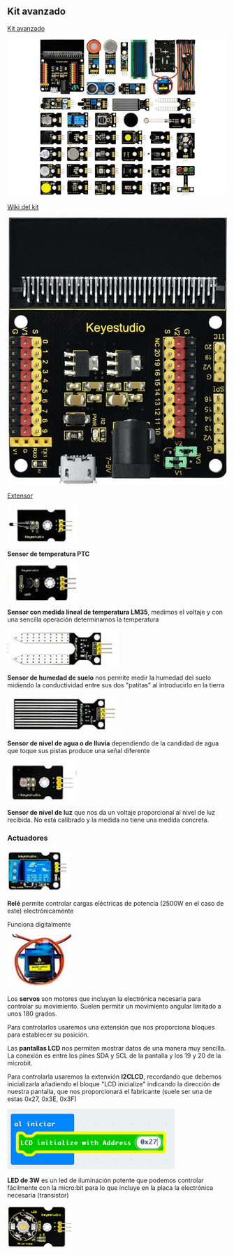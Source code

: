 ## Kit avanzado

[Kit avanzado](https://tienda.bricogeek.com/microbit/1686-starter-kit-sensores-37-en-1-para-microbit.html)

![](./images/starter-kit-sensores-37-en-1-para-microbit.jpeg)

[Wiki del kit](https://wiki.keyestudio.com/KS0361(KS0365)_keyestudio_37_in_1_Starter_Kit_for_BBC_micro:bit)

![](./images/KS0360_1500px.jpeg)

[Extensor](https://tienda.bricogeek.com/microbit/1706-keyestudio-shield-para-sensores-v2-para-microbit.html)

![](./images/Sensor_Temp_PTC.png)

**Sensor de temperatura PTC**

![](./images/Sensor_Temp_Linear_LM35.png)

**Sensor con medida lineal de temperatura LM35**, medimos el voltaje y con una sencilla operación determinamos la temperatura

![](./images/sensor_humedad_suelo.png)

**Sensor de humedad de suelo** nos permite medir la humedad del suelo midiendo la conductividad entre sus dos "patitas" al introducirlo en la tierra


![](./images/sensor_nivel_agua.png)

**Sensor de nivel de agua o de lluvia** dependiendo de la candidad de agua que toque sus pistas produce una señal diferente 

![](./images/sensor_LDR.png)

**Sensor de nivel de luz** que nos da un voltaje proporcional al nivel de luz recibida. No está calibrado y la medida no tiene una medida concreta.


### Actuadores

![](./images/actuador_rele.png)

**Relé** permite controlar cargas eléctricas de potencia (2500W en el caso de este) electrónicamente

Funciona digitalmente


![](./images/actuador_servo.png)

Los **servos** son motores que incluyen la electrónica necesaria para controlar su movimiento. Suelen permitir un movimiento angular limitado a unos 180 grados.

Para controlarlos usaremos una extensión que nos proporciona bloques para establecer su posición.

Las **pantallas LCD** nos permiten mostrar datos de una manera muy sencilla. La conexión es entre los pines SDA y SCL de la pantalla y los 19 y 20 de la microbit.

Para controlarla usaremos la extenxión **I2CLCD**, recordando que debemos inicializarla añadiendo el bloque "LCD inicialize" indicando la dirección de nuestra pantalla, que nos proporcionará el fabricante (suele ser una de estas 0x27, 0x3E, 0x3F)

![](./images/lcd_init.png)


**LED de 3W** es un led de iluminación potente que podemos controlar fácilmente con la micro:bit para lo que incluye en la placa la electrónica necesaria (transistor)

![](./images/Led-3w.png)
